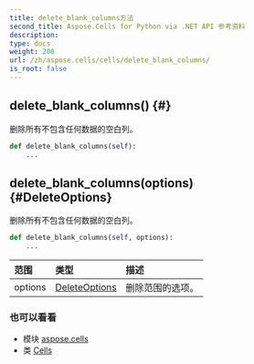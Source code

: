 ```yaml
---
title: delete_blank_columns方法
second_title: Aspose.Cells for Python via .NET API 参考资料
description:
type: docs
weight: 200
url: /zh/aspose.cells/cells/delete_blank_columns/
is_root: false
---
```

##  delete_blank_columns() {#}
删除所有不包含任何数据的空白列。



```python
def delete_blank_columns(self):
    ...
```




##  delete_blank_columns(options) {#DeleteOptions}
删除所有不包含任何数据的空白列。



```python
def delete_blank_columns(self, options):
    ...
```


|范围|类型|描述|
| :- | :- | :- |
| options | [DeleteOptions](/cells/python-net/zh/aspose.cells/deleteoptions) |删除范围的选项。|



### 也可以看看
* 模块 [aspose.cells](../../)
* 类 [Cells](/cells/python-net/zh/aspose.cells/cells)
